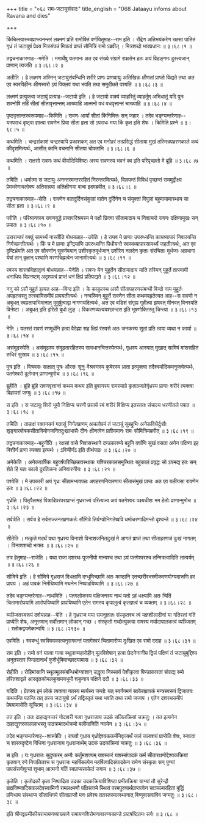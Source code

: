 +++
title = "०६८ राम-जटायुसंवादः"
title_english = "068 Jataayu infoms about Ravana and dies"

+++


किंचित्स्वास्थ्यप्राप्त्यनन्तरं लक्ष्मणं प्रति रामोक्तिं
वर्णयितुमाह--राम इति । रौद्रेण अतिभयंकरेण रक्षसा पातितं गृध्रं तं
जटायुषं प्रेक्ष्य मित्रसंपन्नं मित्रत्वं प्राप्तं सौमित्रिं रामो
ऽब्रवीत् । मित्रशब्दो भावप्रधानः  ॥  ३।६८।१  ॥   

  

तद्वचनाकारमाह--ममेति । ममार्थेषु यतमानः अत एव संख्ये संग्रामे राक्षसेन
हतः अयं विहङ्गमः दुस्त्यजान् प्राणान् त्यजति  ॥  ३।६८।२  ॥   

  

अतीति । हे लक्ष्मण अस्मिन् जटायुसंबन्धिनि शरीरे प्राणः प्राणवायुः
अतिखिन्नः क्षीणतां प्राप्तो विद्यते तथा अत एव स्वरविहीनः क्षीणस्वरो ऽयं
विक्लवं यथा भवति तथा समुदीक्षते पश्यति  ॥  ३।६८।३  ॥   

  

लक्ष्मणं प्रत्युक्त्वा जटायुं प्रत्याह--जटायो इति । हे जटायो वाक्यं
व्याहरितुं व्याहर्तुम् अभिधातुं यदि पुनः शक्नोषि तर्हि सीतां
सीतावृत्तान्तम् आख्याहि आत्मनो वधं वधवृत्तान्तं चाख्याहि  ॥  ३।६८।४  ॥   

  

पृष्टवृत्तान्तस्वरूपमाह--किमिति । रावणः आर्यां सीतां किंनिमित्तः सन्
जहार । तदेव भङ्ग्यन्तरेणाह--यमपराधं दृष्ट्वा ज्ञात्वा रावणेन प्रिया सीता
हृता सो ऽपराधः मया किं कृत इति शेषः । किमिति प्रश्ने  ॥  ३।६८।५  ॥   

  

कथमिति । चन्द्रसंकाशं चन्द्रस्यापि प्रकाशकम् अत एव मनोहरं तत्प्रसिद्धं
सीताया मुखं तस्मिन्नपहरणकाले कथं कीदृशमित्यर्थः, आसीत् कानि वचनानि सीतया
चोक्तानि  ॥  ३।६८।६  ॥   

  

कथमिति । राक्षसो रावणः कथं वीर्यादिविशिष्टः अस्य रावणस्य भवनं क्व इति
परिपृच्छतो मे ब्रूहि  ॥  ३।६८।७  ॥   

  

तमिति । धर्मात्मा स जटायुः अनन्तरमन्तररहितं निरन्तरमित्यर्थः, विलपन्तं
विविधं पृच्छन्तं राममुद्वीक्ष्य प्रेमभरेणावलोक्य अतिसन्नया अतिक्षीणया
वाचा इदमब्रवीत्  ॥  ३।६८।८  ॥   

  

तद्वचनाकारमाह--सेति । रावणेन वातदुर्दिनसंकुलां वातेन दुर्दिनेन च
संयुक्तां विपुलां बहुमायामास्थाय सा सीता हृता  ॥  ३।६८।९  ॥   

  

परीति । परिश्रान्तस्य रावणयुद्धे प्राप्तपरिश्रमस्य मे पक्षौ छित्त्वा
सीतामादाय च निशाचरो रावणः दक्षिणामुखः सन् प्रयातः  ॥  ३।६८।१०  ॥   

  

उत्तरान्तरं वक्तुं सामर्थ्यं नास्तीति बोधयन्नाह--उपेति । हे राघव मे
प्राणाः उपरुध्यन्ति कायव्यापारं निवारयन्ति निर्गच्छन्तीत्यर्थः । किं च
मे प्राणाः इन्द्रियाणि उपरुध्यन्ति पिधीयन्ते स्वस्वव्यापारसामर्थ्यं
जहतीत्यर्थः, अत एव दृष्टिर्भ्रमति अत एव सौवर्णान् सुवर्णमयान्
उशीरकृतमूर्धजान् उशीरेण नलदेन कृताः संरचिताः मूर्धजाः अग्रभागा येषां
तान् वृक्षान् पश्यामि मरणचिह्नत्वेन जानामीत्यर्थः  ॥  ३।६८।११  ॥   

  

स्वस्य शास्त्रविज्ञातृत्वं बोधयन्नाह--येनेति । रावणः येन मुहूर्तेन
सीतामादाय याति तस्मिन् मुहूर्ते तत्स्वामी धनाधिपः विप्रनष्टम् अदृश्यत्वं
प्राप्तं धनं क्षिप्रं प्रतिपद्यते  ॥  ३।६८।१२  ॥   

  

ननु को ऽसौ मुहूर्त इत्यत आह--विन्द इति । के काकुत्स्थ असौ
सीतापहरणसंबन्धी विन्दो नाम मुहूर्तः अपहृतवस्तु तत्स्वामिसमीपं
प्रापयतीत्यर्थः । नन्वस्मिन् मुहूर्ते रावणेन सीता कथमपहृतेत्यत आह--स
रावणो न अबुधत् स्वप्रतापाभिमानात् मुमूर्षुत्वाद्वा नागणयदित्यर्थः, अत एव
बडिशं संगृह्य गृहीत्वा झषवत् मीनवत् विनश्यति विनेष्टा । अबुधत् इति इरितो
बुधो लुङ् । विकरणव्यत्ययश्छान्दस इति भूषणोक्तिस्तु चिन्त्या  ॥  ३।६८।१३
 ॥   

  

नेति । यतस्तं रावणं रणमूर्धनि हत्वा वैदेह्या सह क्षिप्रं रंस्यसे अतः
जनकस्य सुतां प्रति त्वया व्यथा न कार्या  ॥  ३।६८।१४  ॥   

  

असंमूढस्येति । असंमूढस्य संमूढतारहितस्य सावधानचित्तस्येत्यर्थः, गृध्रस्य
आस्यात् मुखात् सामिषं मांससहितं रुधिरं सुस्राव  ॥  ३।६८।१५  ॥   

  

पुत्र इति । विश्रवसः साक्षात् पुत्रः औरसः सूनुः वैश्रवणस्य कुबेरस्य
भ्राता इत्युक्त्वा तदैश्वर्यादिकमनुक्त्वेत्यर्थः, पतगेश्वरो दुर्लभान्
प्राणान्मुमोच  ॥  ३।६८।१६  ॥   

  

ब्रूहीति । ब्रूहि ब्रूहि रावणवृत्तान्तं कथय कथय इति ब्रुवाणस्य
रामस्याग्रे कृताञ्जलेर्गृध्रस्य प्राणाः शरीरं त्यक्त्वा विहायसं जग्मुः
 ॥  ३।६८।१७  ॥   

  

स इति । स जटायुः शिरो भूमौ निक्षिप्य चरणौ प्रसार्य स्वं शरीरं विक्षिप्य
इतस्ततः संचाल्य धरणीतले पपात  ॥  ३।६८।१८  ॥   

  

तमिति । ताम्राक्षं रक्तनयनं गतासुं निर्गतप्राणम् अचलोपमं तं जटायुं
सुबहुभिः अनेकविधैर्दुःखैः शृङ्गारपोषकसीतावियोगजनितदुःखाभासैः दीनः
क्षीणत्वेन प्रतीयमानः रामः सौमित्रिमब्रवीत्  ॥  ३।६८।१९  ॥   

  

तद्वचनाकारमाह--बहूनीति । रक्षसां वासे निवासस्थाने दण्डकारण्ये बहूनि
वर्षाणि सुखं वसता अनेन पक्षिणा इह विशीर्णं प्राणा त्यक्ता इत्यर्थः ।
ऽविचीर्णंऽ इति तीर्थपाठः  ॥  ३।६८।२०  ॥   

  

अनेकेति । अनेकवार्षिकः बहुवर्षपरिच्छिन्नावस्थाकः यश्चिरकालसमुत्थितः
बहुकालं प्रवृद्धः सो ऽयमद्य हतः सन् शेते हि यतः कालो दुरतिक्रमः
अनिवारणीयः  ॥  ३।६८।२१  ॥   

  

पश्येति । मे उपकारी अयं गृध्रः सीतामभ्यवपन्नः अपहरणनिवारणाय सीतासंमुखं
प्राप्तः अत एव बलीयसा रावणेन हतः  ॥  ३।६८।२२  ॥   

  

गृध्रेति । पितृपैतामहं पित्रादिपरंपराप्राप्तं गृध्रराज्यं परित्यज्य अयं
पतगेश्वरः पक्ष्यधीशः मम हेतोः प्राणान्मुमोच  ॥  ३।६८।२३  ॥   

  

सर्वत्रेति । सर्वत्र हे सर्वसज्जनरक्षणकर्तः सौमित्रे तिर्यग्योनिगतेष्वपि
धर्माचरणादिमन्तो दृश्यन्ते  ॥  ३।६८।२४  ॥   

  

सीतेति । मत्कृते मदर्थं यथा गृध्रस्य विनाशो विनाशजनितदुःखं मे आगतं
प्राप्तं तथा सीताहरणजं दुःखं नागतम् । विनाशशब्दो भाक्तः  ॥  ३।६८।२५  ॥   

  

तत्र हेतुमाह--राजेति । यथा राजा दशरथः पूजनीयो मान्यश्च तथा ऽयं
पतगेश्वरश्च तन्मित्रत्वादिति तात्पर्यम्  ॥  ३।६८।२६  ॥   

  

सौमित्रे इति । हे सौमित्रे गृध्रराजं दिधक्षामि दग्धुमिच्छामि अतः
काष्ठानि एतच्छरीरभस्मीकरणयोग्यदारूणि हर प्रापय । अहं पावकं निर्मथिष्यामि
मथनेन निष्पादयिष्यामि  ॥  ३।६८।२७  ॥   

  

तदेव भङ्ग्यन्तरेणाह--नाथमिति । पतगलोकस्य पक्षिजनस्य नाथं यतो ऽहं
धक्ष्यामि अतः चितिं चितामारोपयामि आरोपयिष्यामि प्रापयिष्यामि एतेन रामस्य
कृपालुत्वं कृतज्ञत्वं च व्यक्तम्  ॥  ३।६८।२८  ॥   

  

व्यञ्जितस्वरूपं दर्शयन्नाह--येति । हे गृध्रराज मया समनुज्ञातः संस्कृतश्च
त्वं यज्ञशीलादीनां या गतिस्तां गतिं प्राप्येति शेषः, अनुत्तमान्
सर्वोत्तमान् लोकान् गच्छ । संस्कृतो गच्छेत्युक्त्या रामस्य
मर्यादापालकत्वं व्यञ्जितम् । श्लोकद्वयमेकान्वयि  ॥  ३।६८।२९३०  ॥   

  

एवमिति । स्वबन्धुं स्वविषयकात्यनुरागवन्तं पतागेश्वरं चितामारोप्य दुःखित
एव रामो ददाह  ॥  ३।६८।३१  ॥   

  

राम इति । रामो वनं यात्वा गत्वा स्थूलान्महारोहीन् मूलविशेषान् हत्वा
छेदनेनानीय द्विजं पक्षिणं तं जटायुमुद्दिश्य अनुतस्तार पिण्डदानार्थं
कुशैर्भूमिमाच्छादयामास  ॥  ३।६८।३२  ॥   

  

रोहीति । रोहिमांसानि स्थूलमूलसंबन्धिभोग्यांशान् उद्धृत्य निस्सार्य
पेशीकृत्वा पिण्डाकारतां संपाद्य रम्ये हरितशाद्वले आस्तृतकोमलकुशमयभूमौ
शकुनाय पक्षिणे ददौ  ॥  ३।६८।३३  ॥   

  

यदिति । प्रेतस्य इमं लोकं त्यक्त्वा गतस्य मर्त्यस्य जन्तोः यत्
स्वर्गगमनं साकेतप्रापकं मन्त्रस्वरूपं द्विजातयः कथयन्ति पठन्ति तत् तस्य
जटायुषो ऽर्थं तद्विस्तृतं यथा भवति तथा रामो जजाप । एतेन दशरथसमीपं
प्रेषयामासेति सूचितम्  ॥  ३।६८।३४  ॥   

  

तत इति । ततः दाहाद्यनन्तरं गोदावरी गत्वा गृध्रराजाय उदकं सलिलक्रियां
चक्रतुः । तत इत्यनेन दाहाद्युत्तरकाललाभस्तु पाठक्रमादर्थक्रमो बलीयानिति
न्यायेन  ॥  ३।६८।३५  ॥   

  

तदेव भङ्ग्यन्तरेणाह--शास्त्रेति । राघवौ गृध्राय
गृध्रोद्देश्यककर्मनिवृत्त्यर्थं जलं जलाशयं प्राप्येति शेषः, स्नात्वा च
शास्त्रदृष्टेन विधिना गृध्रराजाय गृध्रराजार्थम् उदकं उदकक्रियां चक्रतुः
 ॥  ३।६८।३६  ॥   

  

स इति । यः गृध्रराजः सुदुष्करम् अन्यैः कर्तुमशक्यम् यशस्करं यशस्संपादकं
कर्म सीतारक्षणोद्देश्यकक्रियां कृतवान् रणे निपातितश्च स गृध्रराजः
महर्षिकल्पेन महर्षित्वादिसंपादकेन रामेण संस्कृतः सन् पुण्यां
पापसंसर्गशून्यां शुभाम् आत्मनो गतिं स्वप्राप्यसाकेतं जगाम  ॥  ३।६८।३७
 ॥   

  

कृतेति । कृतोदकौ कृता निष्पादिता उदका उदकक्रियाविशिष्टा प्रमीतक्रिया
याभ्यां तौ सुरेन्द्रौ ब्रह्मविष्ण्वादिसकलदेवस्वामिनौ रामलक्ष्मणौ
पक्षिसत्तमे स्थिरां परमपुरुषार्थप्राप्तत्वेन चाञ्चल्यरहितां बुद्धिं
प्रणिधाय संस्थाप्य सीताधिगमे सीताप्राप्तौ मनः प्रवेश्य
ततस्तस्मात्स्थानात् विष्णुवासवाविव जग्मतुः  ॥  ३।६८।३८  ॥   

  

इति श्रीमद्वाल्मीकीयरामायणव्याख्याने रामायणशिरोमणावारण्यकाण्डे
ऽष्टषष्टितमः सर्गः  ॥  ३।६८  ॥   

  


